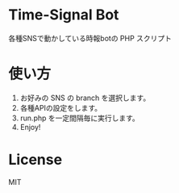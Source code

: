 # Time-Signal Bot
各種SNSで動かしている時報botの PHP スクリプト

# 使い方
1. お好みの SNS の branch を選択します。
1. 各種APIの設定をします。
1. run.php を一定間隔毎に実行します。
1. Enjoy!

# License
MIT
